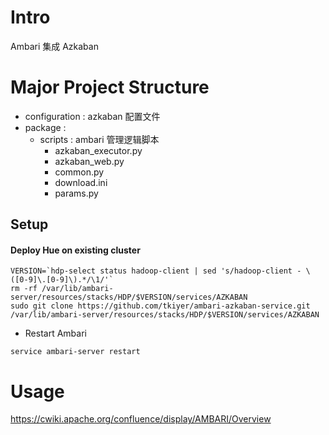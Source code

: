 # Intro
Ambari 集成 Azkaban

# Major Project Structure
- configuration : azkaban 配置文件
- package : 
  - scripts :  ambari 管理逻辑脚本
    - azkaban_executor.py  
    - azkaban_web.py
    - common.py
    - download.ini
    - params.py

## Setup

#### Deploy Hue on existing cluster
```
VERSION=`hdp-select status hadoop-client | sed 's/hadoop-client - \([0-9]\.[0-9]\).*/\1/'`
rm -rf /var/lib/ambari-server/resources/stacks/HDP/$VERSION/services/AZKABAN  
sudo git clone https://github.com/tkiyer/ambari-azkaban-service.git /var/lib/ambari-server/resources/stacks/HDP/$VERSION/services/AZKABAN
```

- Restart Ambari

```
service ambari-server restart
```

# Usage
https://cwiki.apache.org/confluence/display/AMBARI/Overview

